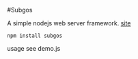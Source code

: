 #Subgos

A simple nodejs web server framework.  [site](http://git.oschina.net/ddm/sugos "sugos")




`npm install subgos`


usage see demo.js
